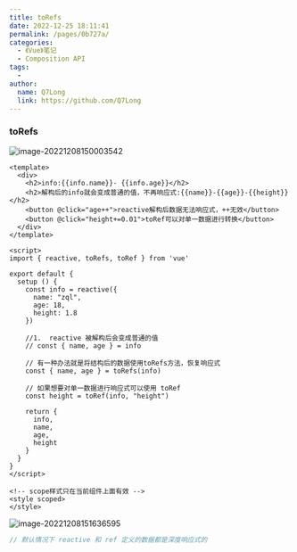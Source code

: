 ```yaml
---
title: toRefs
date: 2022-12-25 18:11:41
permalink: /pages/0b727a/
categories:
  - 《Vue》笔记
  - Composition API
tags:
  - 
author: 
  name: Q7Long
  link: https://github.com/Q7Long
---
```

### toRefs

![image-20221208150003542](http://www.zhangqilong.cn/img/qlBlog_images/Vue%E5%9F%BA%E7%A1%80/26_Composition%20API/05_toRefs.assets/image-20221208150003542.png)

```vue
<template>
  <div>
    <h2>info:{{info.name}}- {{info.age}}</h2>
    <h2>解构后的info就会变成普通的值，不再响应式:{{name}}-{{age}}-{{height}}</h2>
    <button @click="age++">reactive解构后数据无法响应式，++无效</button>
    <button @click="height+=0.01">toRef可以对单一数据进行转换</button>
  </div>
</template>

<script>
import { reactive, toRefs, toRef } from 'vue'

export default {
  setup () {
    const info = reactive({
      name: "zql",
      age: 18,
      height: 1.8
    })

    //1.  reactive 被解构后会变成普通的值
    // const { name, age } = info

    // 有一种办法就是将结构后的数据使用toRefs方法，恢复响应式
    const { name, age } = toRefs(info)

    // 如果想要对单一数据进行响应式可以使用 toRef
    const height = toRef(info, "height")
    
    return {
      info,
      name,
      age,
      height
    }
  }
}
</script>

<!-- scope样式只在当前组件上面有效 -->
<style scoped>
</style>
```

![image-20221208151636595](http://www.zhangqilong.cn/img/qlBlog_images/Vue%E5%9F%BA%E7%A1%80/26_Composition%20API/05_toRefs.assets/image-20221208151636595.png)

```js
// 默认情况下 reactive 和 ref 定义的数据都是深度响应式的
```

